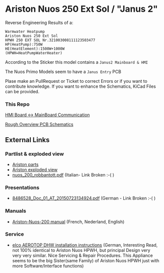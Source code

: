 # Ariston Nuos 250 Ext Sol / "Janus 2"

Reverse Engineering Results of  a:
```
Warmwater Heatpump 
Ariston Nuos 250 Ext Sol
HPWH 250 EXT SOL Nr.321003008111123503477 
HP(HeatPump):750W
HE(HeatElement):1500W+1000W
(HPWH=HeatPumpWaterHeater)
```

According to the Sticker this model contains a 
`Janus2 Mainboard & HMI`

The Nuos Primo Models seem to have a `Janus Entry` PCB  

Plase make an PullRequest or Ticket  to correct Errors or if you want to contribute knowledge.
If you want to enhance the Schematics, KiCad Files can be provided.
### This  Repo
[HMI Board <-> MainBoard Communication](https://jojomojo97.github.io/NuosJanus2/Communication/AristonNuosJanus2_Messages.html)

[Rough Overview PCB Schematics](https://github.com/jojomojo97/NuosJanus2/tree/main/Schematics)

## External Links

### Partlist & exploded view

- [Ariston parts](https://www.piecesxpress.com/nomenclature-13581-2-pieces-detachees-pompe-a-chaleur-ariston-hpwh-250-ext-sol-neutral.htm)
- [Ariston exploded view](https://www.piecesxpress.com/docs/ariston/652016738.pdf)
- [nuos_200_robbantott.pdf](http://www.thermo93.hu/documents/ariston/adat/nuos/nuos_200_robbantott.pdf) (Italian- Link Broken :-( )

### Presentations

- [8486528_Doc_01_AT_20150723134924.pdf](https://cdn.hornbach.de/data/shop/D04/001/780/496/770/84/8486528_Doc_01_AT_20150723134924.pdf) (German - Link Broken :-( ) 

### Manuals

- [Ariston-Nuos-200 manual](https://www.manualslib.fr/manual/2040/Ariston-Nuos-200-Ext.html) (French, Nederland, English)

### Service 

- [elco AEROTOP DHW installation instructions](https://www.manualslib.de/manual/3358/Elco-Aerotop-Dhw.html) (German, Interesting Read, not 100% identical to Ariston Nuos HPWH, but principal Design very very very similar. Nice Servicing & Repair Procedures. This Appliance seems to be the big Sister(same Family) of Ariston Nuos HPWH just with more Software/Interface functions)


